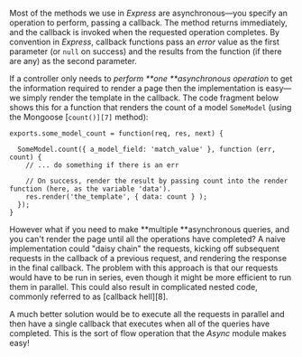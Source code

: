 Most of the methods we use in _Express_ are asynchronous—you specify an operation to perform, passing a callback. The method returns immediately, and the callback is invoked when the requested operation completes. By convention in _Express_, callback functions pass an _error_ value as the first parameter (or `null` on success) and the results from the function (if there are any) as the second parameter.

If a controller only needs to _perform **one **asynchronous operation_ to get the information required to render a page then the implementation is easy—we simply render the template in the callback. The code fragment below shows this for a function that renders the count of a model `SomeModel` (using the Mongoose [`count()][7]` method):
    
    
    exports.some_model_count = function(req, res, next) {
     
      SomeModel.count({ a_model_field: 'match_value' }, function (err, count) {
        // ... do something if there is an err
    
        // On success, render the result by passing count into the render function (here, as the variable 'data').
        res.render('the_template', { data: count } );
      });
    }
    

However what if you need to make **multiple **asynchronous queries, and you can't render the page until all the operations have completed? A naive implementation could "daisy chain" the requests, kicking off subsequent requests in the callback of a previous request, and rendering the response in the final callback. The problem with this approach is that our requests would have to be run in series, even though it might be more efficient to run them in parallel. This could also result in complicated nested code, commonly referred to as [callback hell][8].

A much better solution would be to execute all the requests in parallel and then have a single callback that executes when all of the queries have completed. This is the sort of flow operation that the _Async_ module makes easy!

